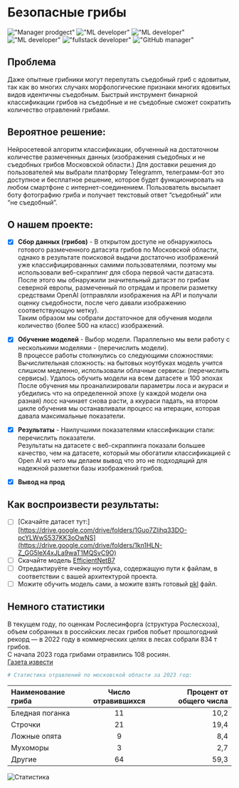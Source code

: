 # Безопасные грибы
!["Manager prodgect"](https://img.shields.io/badge/%D0%9C%D0%B5%D0%BD%D0%B5%D0%B4%D0%B6%D0%B5%D1%80%20%D0%BF%D1%80%D0%BE%D0%B5%D0%BA%D1%82%D0%B0-%D0%90%D0%BD%D0%B4%D1%80%D0%B5%D0%B9%20%D0%9A%D1%85%D0%B0%D0%BB%D0%BE%D0%B2-blue
)
!["ML developer"](https://img.shields.io/badge/ML%20%D0%A0%D0%B0%D0%B7%D1%80%D0%B0%D0%B1%D0%BE%D1%82%D1%87%D0%B8%D0%BA-%D0%94%D0%BC%D0%B8%D1%82%D1%80%D0%B8%D0%B9%20%D0%93%D0%BE%D0%BB%D0%BE%D0%B2%D0%B0%D1%87%D0%B5%D0%B2-orange
)
!["ML developer"](https://img.shields.io/badge/ML%20%D0%A0%D0%B0%D0%B7%D1%80%D0%B0%D0%B1%D0%BE%D1%82%D1%87%D0%B8%D0%BA-%D0%98%D0%BB%D1%8C%D1%8F%20%D0%91%D0%B5%D1%86%D1%83%D0%BA%D0%B5%D0%BB%D0%B8-pink
)
!["ML developer"](https://img.shields.io/badge/ML_%D0%A0%D0%B0%D0%B7%D1%80%D0%B0%D0%B1%D0%BE%D1%82%D1%87%D0%B8%D0%BA-%D0%98%D0%BB%D1%8C%D1%8F%20%D0%A1%D1%82%D0%BE%D1%80%D0%BE%D0%B6%D0%B5%D0%B2-yellow
)
!["fullstack developer"](https://img.shields.io/badge/%D0%A4%D1%83%D0%BB%D1%81%D1%82%D0%B5%D0%BA_%D0%A0%D0%B0%D0%B7%D1%80%D0%B0%D0%B1%D0%BE%D1%82%D1%87%D0%B8%D0%BA-%D0%A1%D0%B5%D0%BC%D1%91%D0%BD_%D0%A8%D1%83%D0%BB%D1%8C%D0%B3%D0%B0-brightgreen
)
!["GitHub manager"](https://img.shields.io/badge/GitHub_%D0%9C%D0%B5%D0%BD%D0%B5%D0%B4%D0%B6%D0%B5%D1%80-%D0%98%D0%BB%D1%8C%D1%8F%20%D0%A1%D0%B5%D0%B4%D0%B5%D0%BB%D1%8C%D0%BD%D0%B8%D0%BA%D0%BE%D0%B2-red)

## Проблема
Даже опытные грибники могут перепутать съедобный гриб с ядовитым, так как во многих случаях морфологические признаки многих ядовитых видов идентичны съедобным. Быстрый инструмент бинарной классификации грибов на съедобные и не съедобные сможет сократить количество отравлений грибами.

## Вероятное решение: 
Нейросетевой алгоритм классификации, обученный на достаточном количестве размеченных данных (изображения съедобных и не съедобных грибов Московской области.) 
Для доставки решения до пользователей мы выбрали платформу Telegramm, телеграмм-бот это доступное и бесплатное решение, которое будет функционировать на любом смартфоне с интернет-соединением.
Пользователь высылает боту фотографию гриба и получает текстовый ответ “съедобный” или “не съедобный”.


## О нашем проекте:

- [x] **Сбор данных (грибов)** - В открытом доступе не обнаружилось готового размеченного датасэта грибов по Московской области, однако в результате поисковой выдачи достаточно изображений уже классифицированных самими пользователями, поэтому мы использовали веб-скраппинг для сбора первой части датасэта.
  <br>После этого мы обнаружили значительный датасэт по грибам северной европы, размеченный по отрядам и провели разметку средствами OpenAI (отправляли изображения на API и получали оценку съедобности, после чего давали изображению соответствующую метку).
  <br>Таким образом мы собрали достаточное для обучения модели количество (более 500 на класс) изображений.
- [x] **Обучение моделей** - Выбор модели. Параллельно мы вели работу с несколькими моделями - (перечислить модели).
  <br>В процессе работы столкнулись со следующими сложностями:
Вычислительная сложность: на бытовых ноутбуках модель учится слишком медленно, использовали облачные сервисы: (перечислить сервисы).
Удалось обучить модели на всем датасете и 100 эпохах
  <br>После обучения мы проанализировали параметры лоса и акураси и убедились что на определенной эпохе (у каждой модели она разная) лосс начинает снова расти, а ккураси падать, на втором цикле обучения мы останавливали процесс на итерации, которая давала максимальные показатели.

- [x] **Результаты** - Наилучшими показателями классификации стали: перечислить показатели.
  <br>Результаты на датасете с веб-скраппинга показали большее качество, чем на датасете, который мы обогатили классификацией с Open AI из чего мы делаем вывод что это не подходящий для надежной разметки базы изображений грибов.

- [x] **Вывод на прод**


## Как воспроизвести результаты:
- [ ] [Скачайте датасет тут:][https://drive.google.com/drive/folders/1Guo7Zlihq33DO-pcYLWwS537KK3oOwNS](https://drive.google.com/drive/folders/1kn1HLN-Z_GG5leX4xJLa9waT1MQSvC9O)
- [ ] Скачайте модель [EfficientNetB7](https://drive.google.com/file/d/1rPa8nbNrb-bJ9r3EKP_ft8bQjESeF2n6/view)
- [ ] Отредактируёте ячейку ноутбука, содержащую пути к файлам, в соответствии с вашей архитектурой проекта.
- [ ] Можите обучить модель сами, а можите взять готовый [pkl](https://drive.google.com/file/d/1ZJfF9WSIP8SogkLLUh9DPQ0rPJ0wOa4N/view) файл.

## Немного статистики
В текущем году, по оценкам Рослесинфорга (структура Рослесхоза), объем собранных в российских лесах грибов побьет прошлогодний рекорд — в 2022 году в коммерческих целях в лесах собрали 834 т грибов.
<br>С начала 2023 года грибами отравились 108 росиян.
<br>[Газета извести](https://www.kommersant.ru/doc/6138423)

```python
# Статистика отравлений по московской области за 2023 год:
```
| Наименование гриба | Число отравившихся | Процент от общего числа |
|:-----------------------|:-------------:|------------:|
| Бледная поганка | 11 | 10,2 |
| Строчки| 21 | 19,4|
| Ложные опята| 9 | 8,4|
| Мухоморы| 3 | 2,7|
| Другие| 64 | 59,3|
![Статистика](C:\Users\79174\Desktop\Безымянный-1.pdf, 'Статистика отравлений')
